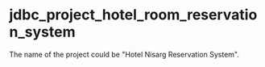 # jdbc_project_hotel_room_reservation_system
The name of the project could be "Hotel Nisarg Reservation System".
